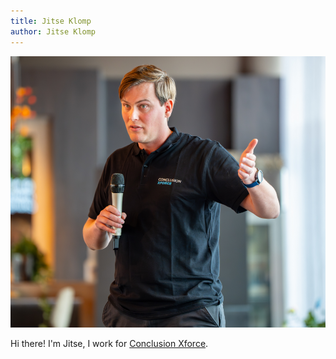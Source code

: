 ```yaml
---
title: Jitse Klomp
author: Jitse Klomp
---
```


![Jitse Klomp](jitseklomp.png)

Hi there! I'm Jitse, I work for [Conclusion Xforce](https://www.conclusionxforce.nl/).
